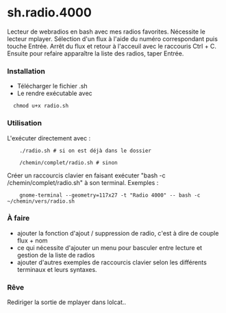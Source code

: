 # sh.radio.4000
Lecteur de webradios en bash avec mes radios favorites.
Nécessite le lecteur mplayer.
Sélection d'un flux à l'aide du numéro correspondant puis touche Entrée.
Arrêt du flux et retour à l'acceuil avec le raccouris Ctrl + C. Ensuite pour refaire apparaître la liste des radios, taper Entrée.

### Installation 
- Télécharger le fichier .sh
- Le rendre exécutable avec
```
  chmod u+x radio.sh 
```

### Utilisation
L'exécuter directement avec :
```
    ./radio.sh # si on est déjà dans le dossier
```
```
    /chemin/complet/radio.sh # sinon
```
Créer un raccourcis clavier en faisant exécuter "bash -c /chemin/complet/radio.sh" à son terminal.
Exemples :
```
    gnome-terminal --geometry=117x27 -t "Radio 4000" -- bash -c ~/chemin/vers/radio.sh

```
### À faire
- ajouter la fonction d'ajout / suppression de radio, c'est à dire de couple flux + nom
- ce qui nécessite d'ajouter un menu pour basculer entre lecture et gestion de la liste de radios
- ajouter d'autres exemples de raccourcis clavier selon les différents terminaux et leurs syntaxes.

### Rêve
Rediriger la sortie de mplayer dans lolcat..
